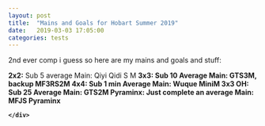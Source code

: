 ```yaml
---
layout: post
title:  "Mains and Goals for Hobart Summer 2019"
date:   2019-03-03 17:05:00
categories: tests
---
```


<div class="entry-content">
2nd ever comp i guess so here are my mains and goals and stuff:

<b>2x2:</b> Sub 5 average
  Main: Qiyi Qidi S M
<b>3x3:<b/> Sub 10 Average
  Main: GTS3M, backup MF3RS2M
<b>4x4:</b> Sub 1 min Average
  Main: Wuque MiniM
<b>3x3 OH:</b> Sub 25 Average
  Main: GTS2M
<b>Pyraminx:</b> Just complete an average
  Main: MFJS Pyraminx


	</div>
